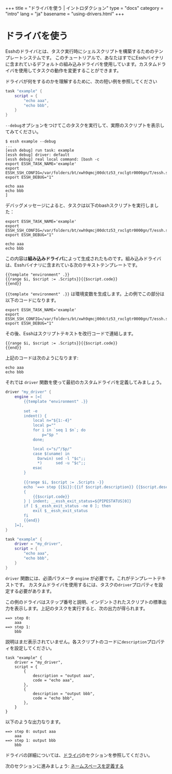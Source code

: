 +++
title = "ドライバを使う | イントロダクション"
type = "docs"
category = "intro"
lang = "ja"
basename = "using-drivers.html"
+++

# ドライバを使う

Esshのドライバとは、タスク実行時にシェルスクリプトを構築するためのテンプレートシステムです。
このチュートリアルで、あなたはすでにEsshバイナリに含まれているデフォルトの組み込みドライバを使用しています。カスタムドライバを使用してタスクの動作を変更することができます。

ドライバが何をするのかを理解するために、次の短い例を参照してください

~~~lua
task "example" {
    script = {
        "echo aaa",
        "echo bbb",
    }
}
~~~

`--debug`オプションをつけてこのタスクを実行して、実際のスクリプトを表示してみてください。

~~~
$ essh example --debug
...
[essh debug] run task: example
[essh debug] driver: default 
[essh debug] real local command: [bash -c 
export ESSH_TASK_NAME='example'
export ESSH_SSH_CONFIG=/var/folders/bt/xwh9qmcj00dctz53_rxclgtr0000gn/T/essh.ssh_config.767200705
export ESSH_DEBUG="1"

echo aaa
echo bbb
]
~~~

デバッグメッセージによると、タスクは以下のbashスクリプトを実行しました：

~~~
export ESSH_TASK_NAME='example'
export ESSH_SSH_CONFIG=/var/folders/bt/xwh9qmcj00dctz53_rxclgtr0000gn/T/essh.ssh_config.767200705
export ESSH_DEBUG="1"

echo aaa
echo bbb
~~~

この内容は**組み込みドライバ**によって生成されたものです。組み込みドライバは、Esshバイナリに含まれている次のテキストテンプレートです。

~~~
{{template "environment" .}}
{{range $i, $script := .Scripts}}{{$script.code}}
{{end}}
~~~

`{{template "environment" .}}` は環境変数を生成します。上の例でこの部分は以下のコードになります。

~~~
export ESSH_TASK_NAME='example'
export ESSH_SSH_CONFIG=/var/folders/bt/xwh9qmcj00dctz53_rxclgtr0000gn/T/essh.ssh_config.767200705
export ESSH_DEBUG="1"
~~~

その後、Esshはスクリプトテキストを改行コードで連結します。

~~~
{{range $i, $script := .Scripts}}{{$script.code}}
{{end}}
~~~


上記のコードは次のようになります:

~~~
echo aaa
echo bbb
~~~

それでは `driver` 関数を使って最初のカスタムドライバを定義してみましょう。

~~~lua
driver "my_driver" {
    engine = [=[
        {{template "environment" .}}
        
        set -e
        indent() {
            local n="${1:-4}"
            local p=""
            for i in `seq 1 $n`; do
                p="$p "
            done;

            local c="s/^/$p/"
            case $(uname) in
              Darwin) sed -l "$c";;
              *)      sed -u "$c";;
            esac
        }
        
        {{range $i, $script := .Scripts -}}
        echo '==> step {{$i}}:{{if $script.description}} {{$script.description}}{{end}}'
        { 
            {{$script.code}} 
        } | indent; __essh_exit_status=${PIPESTATUS[0]}
        if [ $__essh_exit_status -ne 0 ]; then
            exit $__essh_exit_status
        fi
        {{end}}
    ]=],
}

task "example" {
    driver = "my_driver",
    script = {
        "echo aaa",
        "echo bbb",
    }
}
~~~

`driver` 関数には、必須パラメータ `engine` が必要です。これがテンプレートテキストです。 カスタムドライバを使用するには、タスクの`driver`プロパティを設定する必要があります。

この例のドライバはステップ番号と説明、インデントされたスクリプトの標準出力を表示します。上記のタスクを実行すると、次の出力が得られます。


~~~
==> step 0:
    aaa
==> step 1:
    bbb
~~~

説明はまだ表示されていません。各スクリプトのコードに`description`プロパティを設定してください。


~~~
task "example" {
    driver = "my_driver",
    script = {
        {
            description = "output aaa",
            code = "echo aaa",
        },
        {
            description = "output bbb",
            code = "echo bbb",
        },
    }
}
~~~

以下のような出力なります。

~~~
==> step 0: output aaa
    aaa
==> step 1: output bbb
    bbb
~~~

ドライバの詳細については、[ドライバ](/docs/ja/drivers.html)のセクションを参照してください。

次のセクションに進みましょう: [ネームスペースを定義する](defining-namespaces.html)